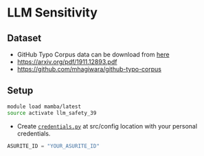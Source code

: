 # LLM Sensitivity

## Dataset

-   GitHub Typo Corpus data can be download from [here](https://github-typo-corpus.s3.amazonaws.com/data/github-typo-corpus.v1.0.0.jsonl.gz)
-   https://arxiv.org/pdf/1911.12893.pdf
-   https://github.com/mhagiwara/github-typo-corpus

## Setup

```sh
module load mamba/latest
source activate llm_safety_39
```

-   Create [`credentials.py`](src/config/credentials.py) at src/config location with your personal credentials.

```python
ASURITE_ID = "YOUR_ASURITE_ID"
```
